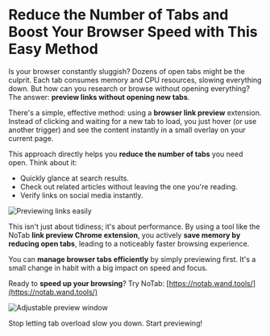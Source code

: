 # Reduce the Number of Tabs and Boost Your Browser Speed with This Easy Method

Is your browser constantly sluggish? Dozens of open tabs might be the culprit. Each tab consumes memory and CPU resources, slowing everything down. But how can you research or browse without opening everything? The answer: **preview links without opening new tabs**.

There's a simple, effective method: using a **browser link preview** extension. Instead of clicking and waiting for a new tab to load, you just hover (or use another trigger) and see the content instantly in a small overlay on your current page.

This approach directly helps you **reduce the number of tabs** you need open. Think about it:
*   Quickly glance at search results.
*   Check out related articles without leaving the one you're reading.
*   Verify links on social media instantly.

![Previewing links easily](images/notab1.png)

This isn't just about tidiness; it's about performance. By using a tool like the NoTab **link preview Chrome extension**, you actively **save memory by reducing open tabs**, leading to a noticeably faster browsing experience.

You can **manage browser tabs efficiently** by simply previewing first. It's a small change in habit with a big impact on speed and focus.

Ready to **speed up your browsing**? Try NoTab: [https://notab.wand.tools/](https://notab.wand.tools/)

![Adjustable preview window](images/notab2.png)

Stop letting tab overload slow you down. Start previewing!
